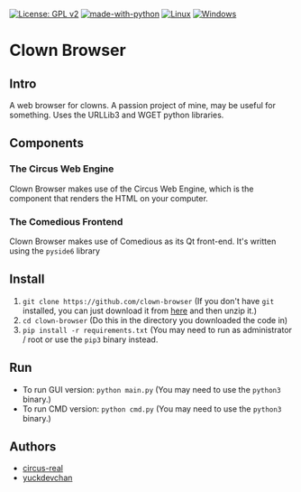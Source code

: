 [![License: GPL v2](https://img.shields.io/badge/License-GPL_v2-blue.svg)](https://www.gnu.org/licenses/old-licenses/gpl-2.0.en.html)
[![made-with-python](https://img.shields.io/badge/Made%20with-Python-1f425f.svg)](https://www.python.org/)
[![Linux](https://svgshare.com/i/Zhy.svg)](https://svgshare.com/i/Zhy.svg)
[![Windows](https://badgen.net/badge/icon/windows?icon=windows&label)](https://microsoft.com/windows/)
# Clown Browser
## Intro
A web browser for clowns. A passion project of mine, may be useful for something. Uses the URLLib3 and WGET python libraries.
## Components
### The Circus Web Engine
Clown Browser makes use of the Circus Web Engine, which is the component that renders the HTML on your computer.
### The Comedious Frontend
Clown Browser makes use of Comedious as its Qt front-end. It's written using the `pyside6` library
## Install
1. `git clone https://github.com/clown-browser` (If you don't have `git` installed, you can just download it from [here](https://github.com/yuckdevchan/clown-browser/archive/refs/heads/main.zip) and then unzip it.)
2. `cd clown-browser` (Do this in the directory you downloaded the code in)
3. `pip install -r requirements.txt` (You may need to run as administrator / root or use the `pip3` binary instead.
## Run
- To run GUI version: `python main.py` (You may need to use the `python3` binary.)
- To run CMD version: `python cmd.py` (You may need to use the `python3` binary.)
## Authors
- [circus-real](https://github.com/circus-real)
- [yuckdevchan](https://github.com/yuckdevchan)
